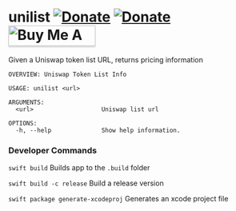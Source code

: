 # unilist [![Donate](https://img.shields.io/badge/donate-bitcoin-blue.svg)](https://blockchair.com/bitcoin/address/1CDF8xDX33tdkEyUcHL22DBTDEmq4ukMPp) [![Donate](https://img.shields.io/badge/donate-ethereum-blue.svg)](https://blockchair.com/ethereum/address/0xde6458b369ebadba2b515ca0dd4a4d978ad2f93a)  <a href="https://www.buymeacoffee.com/pj4533" target="_blank"><img src="https://www.buymeacoffee.com/assets/img/custom_images/orange_img.png" alt="Buy Me A Coffee" style="height: 41px !important;width: 174px !important;box-shadow: 0px 3px 2px 0px rgba(190, 190, 190, 0.5) !important;-webkit-box-shadow: 0px 3px 2px 0px rgba(190, 190, 190, 0.5) !important;" ></a>

Given a Uniswap token list URL, returns pricing information

```
OVERVIEW: Uniswap Token List Info

USAGE: unilist <url>

ARGUMENTS:
  <url>                   Uniswap list url

OPTIONS:
  -h, --help              Show help information.
```

### Developer Commands

`swift build` Builds app to the `.build` folder

`swift build -c release` Build a release version

`swift package generate-xcodeproj` Generates an xcode project file

